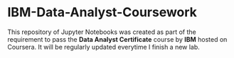 # IBM-Data-Analyst-Coursework

This repository of Jupyter Notebooks was created as part of the requirement to pass the **Data Analyst Certificate** course by **IBM** hosted on Coursera. It will be regularly updated everytime I finish a new lab.
